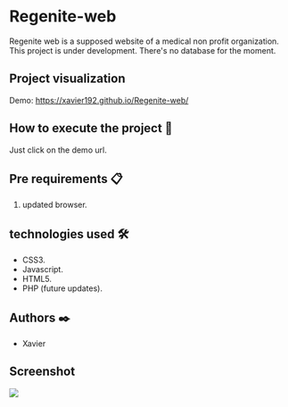 # Regenite-web

Regenite web is a supposed website of a medical non profit organization. This project is under development. There's no database for the moment.

## Project visualization

Demo: https://xavier192.github.io/Regenite-web/

## How to execute the project 🔧

Just click on the demo url.

## Pre requirements 📋

1. updated browser.

## technologies used 🛠️

- CSS3.
- Javascript.
- HTML5.
- PHP (future updates).

## Authors ✒️

* Xavier

## Screenshot

![](./screenshot.jpg)
